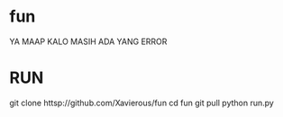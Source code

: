 # fun
YA MAAP KALO MASIH ADA YANG ERROR

# RUN
git clone httsp://github.com/Xavierous/fun
cd fun
git pull
python run.py
